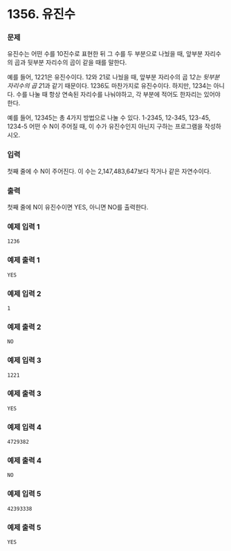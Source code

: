 # 1356. 유진수

### 문제
유진수는 어떤 수를 10진수로 표현한 뒤 그 수를 두 부분으로 나눴을 때, 앞부분 자리수의 곱과 뒷부분 자리수의 곱이 같을 때를 말한다.

예를 들어, 1221은 유진수이다. 12와 21로 나눴을 때, 앞부분 자리수의 곱 1*2는 뒷부분 자리수의 곱 2*1과 같기 때문이다. 1236도 마찬가지로 유진수이다. 하지만, 1234는 아니다. 수를 나눌 때 항상 연속된 자리수를 나눠야하고, 각 부분에 적어도 한자리는 있어야 한다.

예를 들어, 12345는 총 4가지 방법으로 나눌 수 있다. 1-2345, 12-345, 123-45, 1234-5 어떤 수 N이 주어질 때, 이 수가 유진수인지 아닌지 구하는 프로그램을 작성하시오.

### 입력
첫째 줄에 수 N이 주어진다. 이 수는 2,147,483,647보다 작거나 같은 자연수이다.

### 출력
첫째 줄에 N이 유진수이면 YES, 아니면 NO를 출력한다.

### 예제 입력 1 
```
1236
```
### 예제 출력 1 
```
YES
```
### 예제 입력 2 
```
1
```
### 예제 출력 2 
```
NO
```
### 예제 입력 3 
```
1221
```
### 예제 출력 3 
```
YES
```
### 예제 입력 4 
```
4729382
```
### 예제 출력 4
```
NO
```
### 예제 입력 5 
```
42393338
```
### 예제 출력 5 
```
YES
```
